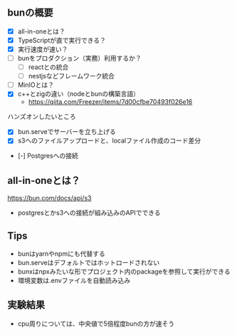 
## bunの概要

- [x] all-in-oneとは？
- [x] TypeScriptが直で実行できる？
- [x] 実行速度が速い？
- [ ] bunをプロダクション（実務）利用するか？
  - [ ] reactとの統合
  - [ ] nestjsなどフレームワーク統合
- [ ] MinIOとは？
- [x] c++とzigの違い（nodeとbunの構築言語）
  - https://qiita.com/Freezer/items/7d00cfbe70493f026e16

ハンズオンしたいところ
- [x] bun.serveでサーバーを立ち上げる
- [x] s3へのファイルアップロードと、localファイル作成のコード差分
- [-] Postgresへの接続


## all-in-oneとは？

https://bun.com/docs/api/s3
- postgresとかs3への接続が組み込みのAPIでできる

## Tips

- bunはyarnやnpmにも代替する
- bun.serveはデフォルトではホットロードされない
- bunxはnpxみたいな形でプロジェクト内のpackageを参照して実行ができる
- 環境変数は.envファイルを自動読み込み


## 実験結果

- cpu周りについては、中央値で5倍程度bunの方が速そう